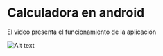 
# Calculadora en android
El video presenta el funcionamiento de la aplicación

![Alt text](/calculadoraAndroid/blob/main/images/cal1.png?raw=true "Optional Title")
